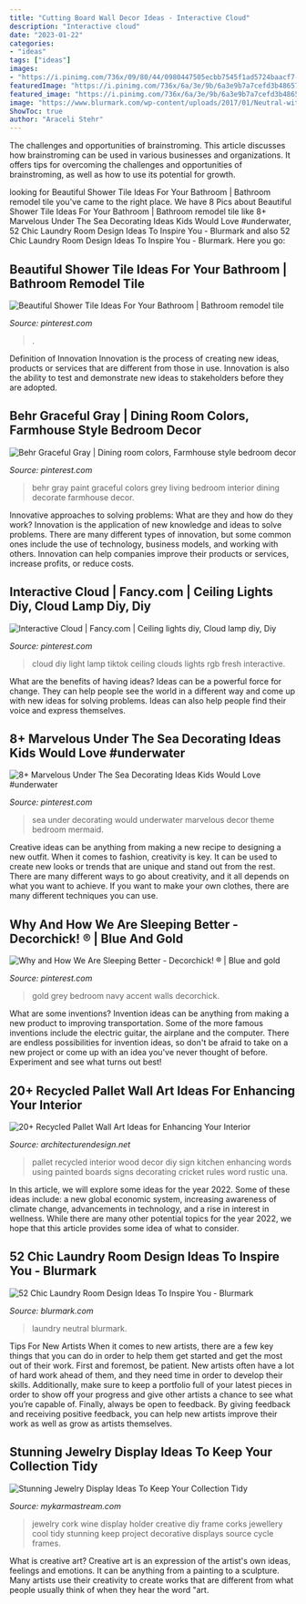 ```yaml
---
title: "Cutting Board Wall Decor Ideas - Interactive Cloud"
description: "Interactive cloud"
date: "2023-01-22"
categories:
- "ideas"
tags: ["ideas"]
images:
- "https://i.pinimg.com/736x/09/80/44/0980447505ecbb7545f1ad5724baacf7--navy-accent-walls-navy-walls.jpg"
featuredImage: "https://i.pinimg.com/736x/6a/3e/9b/6a3e9b7a7cefd3b486576fc4c194f716.jpg"
featured_image: "https://i.pinimg.com/736x/6a/3e/9b/6a3e9b7a7cefd3b486576fc4c194f716.jpg"
image: "https://www.blurmark.com/wp-content/uploads/2017/01/Neutral-with-a-touch-of-fun-laundry-room.jpg"
ShowToc: true
author: "Araceli Stehr"
---
```



The challenges and opportunities of brainstroming.
This article discusses how brainstroming can be used in various businesses and organizations. It offers tips for overcoming the challenges and opportunities of brainstroming, as well as how to use its potential for growth.

	

		
looking for Beautiful Shower Tile Ideas For Your Bathroom | Bathroom remodel tile you've came to the right place. We have 8 Pics about Beautiful Shower Tile Ideas For Your Bathroom | Bathroom remodel tile like 8+ Marvelous Under The Sea Decorating Ideas Kids Would Love #underwater, 52 Chic Laundry Room Design Ideas To Inspire You - Blurmark and also 52 Chic Laundry Room Design Ideas To Inspire You - Blurmark. Here you go:
		
    
## Beautiful Shower Tile Ideas For Your Bathroom | Bathroom Remodel Tile

<img loading=lazy src="https://i.pinimg.com/736x/c1/63/b0/c163b0508e6b60317dcb7c1f5444c8ad.jpg" onerror="this.onerror=null;this.src='https://tse2.mm.bing.net/th?id=OIP.b_iJIR6IXCo-wQZ9dqaeNwHaLH&amp;pid=15.1';" alt="Beautiful Shower Tile Ideas For Your Bathroom | Bathroom remodel tile">

_Source: pinterest.com_

>. 

	

Definition of Innovation
Innovation is the process of creating new ideas, products or services that are different from those in use. Innovation is also the ability to test and demonstrate new ideas to stakeholders before they are adopted.

    
## Behr Graceful Gray | Dining Room Colors, Farmhouse Style Bedroom Decor

<img loading=lazy src="https://i.pinimg.com/736x/57/e3/a4/57e3a42772747d4eafd0bcc2d3f75b26.jpg" onerror="this.onerror=null;this.src='https://tse2.mm.bing.net/th?id=OIP.DzmGjbO-0CMoVr1J2EED_QHaJ3&amp;pid=15.1';" alt="Behr Graceful Gray | Dining room colors, Farmhouse style bedroom decor">

_Source: pinterest.com_

>behr gray paint graceful colors grey living bedroom interior dining decorate farmhouse decor. 

	

Innovative approaches to solving problems: What are they and how do they work?
Innovation is the application of new knowledge and ideas to solve problems. There are many different types of innovation, but some common ones include the use of technology, business models, and working with others. Innovation can help companies improve their products or services, increase profits, or reduce costs.

    
## Interactive Cloud | Fancy.com | Ceiling Lights Diy, Cloud Lamp Diy, Diy

<img loading=lazy src="https://i.pinimg.com/736x/6a/3e/9b/6a3e9b7a7cefd3b486576fc4c194f716.jpg" onerror="this.onerror=null;this.src='https://tse4.mm.bing.net/th?id=OIP.l--D_nT8yDduGUAhma7WQgHaLG&amp;pid=15.1';" alt="Interactive Cloud | Fancy.com | Ceiling lights diy, Cloud lamp diy, Diy">

_Source: pinterest.com_

>cloud diy light lamp tiktok ceiling clouds lights rgb fresh interactive. 

	

What are the benefits of having ideas?
Ideas can be a powerful force for change. They can help people see the world in a different way and come up with new ideas for solving problems. Ideas can also help people find their voice and express themselves.

    
## 8+ Marvelous Under The Sea Decorating Ideas Kids Would Love #underwater

<img loading=lazy src="https://i.pinimg.com/736x/7c/4a/43/7c4a4304e5ae5f7238ca4296d5e8a276.jpg" onerror="this.onerror=null;this.src='https://tse4.mm.bing.net/th?id=OIP.YGOUgQ3CAFQqCY-4Fy8XjwHaJ3&amp;pid=15.1';" alt="8+ Marvelous Under The Sea Decorating Ideas Kids Would Love #underwater">

_Source: pinterest.com_

>sea under decorating would underwater marvelous decor theme bedroom mermaid. 

	

Creative ideas can be anything from making a new recipe to designing a new outfit. When it comes to fashion, creativity is key. It can be used to create new looks or trends that are unique and stand out from the rest. There are many different ways to go about creativity, and it all depends on what you want to achieve. If you want to make your own clothes, there are many different techniques you can use.

    
## Why And How We Are Sleeping Better - Decorchick! ® | Blue And Gold

<img loading=lazy src="https://i.pinimg.com/736x/09/80/44/0980447505ecbb7545f1ad5724baacf7--navy-accent-walls-navy-walls.jpg" onerror="this.onerror=null;this.src='https://tse1.mm.bing.net/th?id=OIP.hMmwDliU8rsi5KfUQWk0LAHaLG&amp;pid=15.1';" alt="Why and How We Are Sleeping Better - Decorchick! ® | Blue and gold">

_Source: pinterest.com_

>gold grey bedroom navy accent walls decorchick. 

	

What are some inventions?
Invention ideas can be anything from making a new product to improving transportation. Some of the more famous inventions include the electric guitar, the airplane and the computer. There are endless possibilities for invention ideas, so don't be afraid to take on a new project or come up with an idea you've never thought of before. Experiment and see what turns out best!

    
## 20+ Recycled Pallet Wall Art Ideas For Enhancing Your Interior

<img loading=lazy src="http://cdn.architecturendesign.net/wp-content/uploads/2015/06/AD-Pallet-Wall-Art-7.jpg" onerror="this.onerror=null;this.src='https://tse3.mm.bing.net/th?id=OIP.Q3UQX1J8h8p5UFXXuB7W6gHaQP&amp;pid=15.1';" alt="20+ Recycled Pallet Wall Art Ideas for Enhancing Your Interior">

_Source: architecturendesign.net_

>pallet recycled interior wood decor diy sign kitchen enhancing words using painted boards signs decorating cricket rules word rustic una. 

	

In this article, we will explore some ideas for the year 2022. Some of these ideas include: a new global economic system, increasing awareness of climate change, advancements in technology, and a rise in interest in wellness. While there are many other potential topics for the year 2022, we hope that this article provides some idea of what to consider.

    
## 52 Chic Laundry Room Design Ideas To Inspire You - Blurmark

<img loading=lazy src="https://www.blurmark.com/wp-content/uploads/2017/01/Neutral-with-a-touch-of-fun-laundry-room.jpg" onerror="this.onerror=null;this.src='https://tse3.mm.bing.net/th?id=OIP.gK_iJEqsVbBrFE_8fzs8qwHaJ3&amp;pid=15.1';" alt="52 Chic Laundry Room Design Ideas To Inspire You - Blurmark">

_Source: blurmark.com_

>laundry neutral blurmark. 

	

Tips For New Artists
When it comes to new artists, there are a few key things that you can do in order to help them get started and get the most out of their work. First and foremost, be patient. New artists often have a lot of hard work ahead of them, and they need time in order to develop their skills. Additionally, make sure to keep a portfolio full of your latest pieces in order to show off your progress and give other artists a chance to see what you’re capable of. Finally, always be open to feedback. By giving feedback and receiving positive feedback, you can help new artists improve their work as well as grow as artists themselves.

    
## Stunning Jewelry Display Ideas To Keep Your Collection Tidy

<img loading=lazy src="https://mykarmastream.com/wp-content/uploads/2017/08/jewelry-organizer-2.jpg" onerror="this.onerror=null;this.src='https://tse2.mm.bing.net/th?id=OIP.ricie0B0nyTwaI-R4w8nxAHaJ4&amp;pid=15.1';" alt="Stunning Jewelry Display Ideas To Keep Your Collection Tidy">

_Source: mykarmastream.com_

>jewelry cork wine display holder creative diy frame corks jewellery cool tidy stunning keep project decorative displays source cycle frames. 

	

What is creative art?
Creative art is an expression of the artist's own ideas, feelings and emotions. It can be anything from a painting to a sculpture. Many artists use their creativity to create works that are different from what people usually think of when they hear the word "art.

